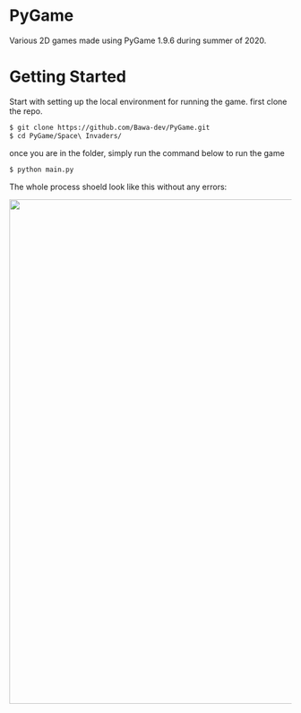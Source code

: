 # PyGame
Various 2D games made using PyGame 1.9.6 during summer of 2020.

# Getting Started
Start with setting up the local environment for running the game.
first clone the repo.
```BASH
$ git clone https://github.com/Bawa-dev/PyGame.git
$ cd PyGame/Space\ Invaders/
```
once you are in the folder, simply run the command below to run the game

```BASH
$ python main.py
```
The whole process shoeld look like this without any errors:

<img src="https://media.giphy.com/media/LHZQRYVnnnI9awHcex/giphy.gif" width="1600" height="900" />

